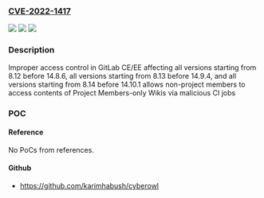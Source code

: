 ### [CVE-2022-1417](https://cve.mitre.org/cgi-bin/cvename.cgi?name=CVE-2022-1417)
![](https://img.shields.io/static/v1?label=Product&message=GitLab&color=blue)
![](https://img.shields.io/static/v1?label=Version&message=n%2Fa&color=blue)
![](https://img.shields.io/static/v1?label=Vulnerability&message=Improper%20access%20control%20in%20GitLab&color=brighgreen)

### Description

Improper access control in GitLab CE/EE affecting all versions starting from 8.12 before 14.8.6, all versions starting from 8.13 before 14.9.4, and all versions starting from 8.14 before 14.10.1 allows non-project members to access contents of Project Members-only Wikis via malicious CI jobs

### POC

#### Reference
No PoCs from references.

#### Github
- https://github.com/karimhabush/cyberowl

